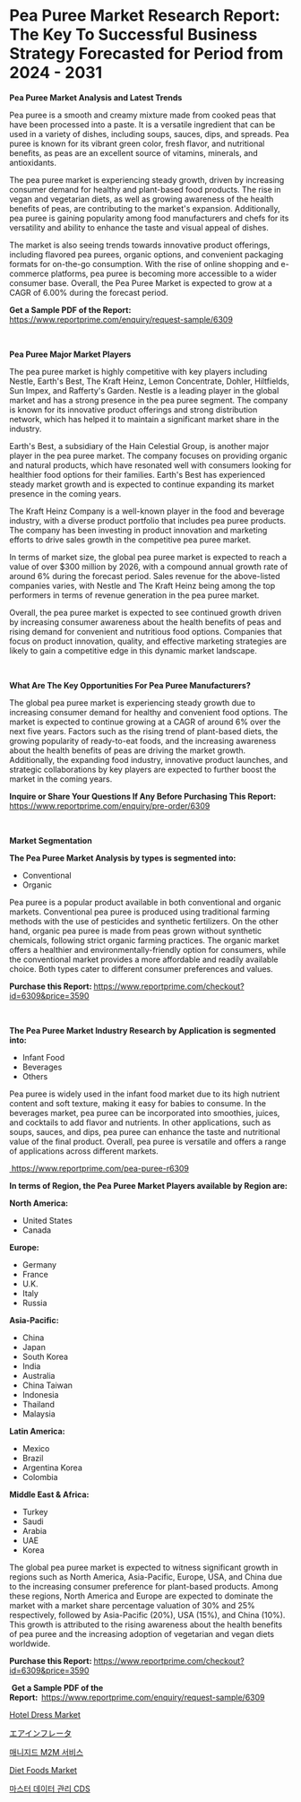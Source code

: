 <p><h1>Pea Puree Market Research Report: The Key To Successful Business Strategy Forecasted for Period from 2024 - 2031</h1></p><p><strong>Pea Puree Market Analysis and Latest Trends</strong></p>
<p><p>Pea puree is a smooth and creamy mixture made from cooked peas that have been processed into a paste. It is a versatile ingredient that can be used in a variety of dishes, including soups, sauces, dips, and spreads. Pea puree is known for its vibrant green color, fresh flavor, and nutritional benefits, as peas are an excellent source of vitamins, minerals, and antioxidants.</p><p>The pea puree market is experiencing steady growth, driven by increasing consumer demand for healthy and plant-based food products. The rise in vegan and vegetarian diets, as well as growing awareness of the health benefits of peas, are contributing to the market's expansion. Additionally, pea puree is gaining popularity among food manufacturers and chefs for its versatility and ability to enhance the taste and visual appeal of dishes.</p><p>The market is also seeing trends towards innovative product offerings, including flavored pea purees, organic options, and convenient packaging formats for on-the-go consumption. With the rise of online shopping and e-commerce platforms, pea puree is becoming more accessible to a wider consumer base. Overall, the Pea Puree Market is expected to grow at a CAGR of 6.00% during the forecast period.</p></p>
<p><strong>Get a Sample PDF of the Report:&nbsp;</strong> <a href="https://www.reportprime.com/enquiry/request-sample/6309">https://www.reportprime.com/enquiry/request-sample/6309</a></p>
<p>&nbsp;</p>
<p><strong>Pea Puree Major Market Players</strong></p>
<p><p>The pea puree market is highly competitive with key players including Nestle, Earth's Best, The Kraft Heinz, Lemon Concentrate, Dohler, Hiltfields, Sun Impex, and Rafferty's Garden. Nestle is a leading player in the global market and has a strong presence in the pea puree segment. The company is known for its innovative product offerings and strong distribution network, which has helped it to maintain a significant market share in the industry.</p><p>Earth's Best, a subsidiary of the Hain Celestial Group, is another major player in the pea puree market. The company focuses on providing organic and natural products, which have resonated well with consumers looking for healthier food options for their families. Earth's Best has experienced steady market growth and is expected to continue expanding its market presence in the coming years.</p><p>The Kraft Heinz Company is a well-known player in the food and beverage industry, with a diverse product portfolio that includes pea puree products. The company has been investing in product innovation and marketing efforts to drive sales growth in the competitive pea puree market.</p><p>In terms of market size, the global pea puree market is expected to reach a value of over $300 million by 2026, with a compound annual growth rate of around 6% during the forecast period. Sales revenue for the above-listed companies varies, with Nestle and The Kraft Heinz being among the top performers in terms of revenue generation in the pea puree market.</p><p>Overall, the pea puree market is expected to see continued growth driven by increasing consumer awareness about the health benefits of peas and rising demand for convenient and nutritious food options. Companies that focus on product innovation, quality, and effective marketing strategies are likely to gain a competitive edge in this dynamic market landscape.</p></p>
<p>&nbsp;</p>
<p><strong>What Are The Key Opportunities For Pea Puree Manufacturers?</strong></p>
<p><p>The global pea puree market is experiencing steady growth due to increasing consumer demand for healthy and convenient food options. The market is expected to continue growing at a CAGR of around 6% over the next five years. Factors such as the rising trend of plant-based diets, the growing popularity of ready-to-eat foods, and the increasing awareness about the health benefits of peas are driving the market growth. Additionally, the expanding food industry, innovative product launches, and strategic collaborations by key players are expected to further boost the market in the coming years.</p></p>
<p><strong>Inquire or Share Your Questions If Any Before Purchasing This Report:</strong> <a href="https://www.reportprime.com/enquiry/pre-order/6309">https://www.reportprime.com/enquiry/pre-order/6309</a></p>
<p>&nbsp;</p>
<p><strong>Market Segmentation</strong></p>
<p><strong>The Pea Puree Market Analysis by types is segmented into:</strong></p>
<p><ul><li>Conventional</li><li>Organic</li></ul></p>
<p><p>Pea puree is a popular product available in both conventional and organic markets. Conventional pea puree is produced using traditional farming methods with the use of pesticides and synthetic fertilizers. On the other hand, organic pea puree is made from peas grown without synthetic chemicals, following strict organic farming practices. The organic market offers a healthier and environmentally-friendly option for consumers, while the conventional market provides a more affordable and readily available choice. Both types cater to different consumer preferences and values.</p></p>
<p><strong>Purchase this Report:&nbsp;</strong><a href="https://www.reportprime.com/checkout?id=6309&price=3590">https://www.reportprime.com/checkout?id=6309&price=3590</a></p>
<p>&nbsp;</p>
<p><strong>The Pea Puree Market Industry Research by Application is segmented into:</strong></p>
<p><ul><li>Infant Food</li><li>Beverages</li><li>Others</li></ul></p>
<p><p>Pea puree is widely used in the infant food market due to its high nutrient content and soft texture, making it easy for babies to consume. In the beverages market, pea puree can be incorporated into smoothies, juices, and cocktails to add flavor and nutrients. In other applications, such as soups, sauces, and dips, pea puree can enhance the taste and nutritional value of the final product. Overall, pea puree is versatile and offers a range of applications across different markets.</p></p>
<p><a href="https://www.reportprime.com/pea-puree-r6309">&nbsp;https://www.reportprime.com/pea-puree-r6309</a></p>
<p><strong>In terms of Region, the Pea Puree Market Players available by Region are:</strong></p>
<p>
    <p> <strong> North America: </strong>
        <ul>
            <li>United States</li>
            <li>Canada</li>
        </ul>
        </p> 
    <p> <strong> Europe: </strong>
        <ul>
            <li>Germany</li>
            <li>France</li>
            <li>U.K.</li>
            <li>Italy</li>
            <li>Russia</li>
        </ul>
        </p> 
    <p> <strong> Asia-Pacific: </strong>
        <ul>
            <li>China</li>
            <li>Japan</li>
            <li>South Korea</li>
            <li>India</li>
            <li>Australia</li>
            <li>China Taiwan</li>
            <li>Indonesia</li>
            <li>Thailand</li>
            <li>Malaysia</li>
        </ul>
        </p> 
    <p> <strong> Latin America: </strong>
        <ul>
            <li>Mexico</li>
            <li>Brazil</li>
            <li>Argentina Korea</li>
            <li>Colombia</li>
        </ul>
        </p> 
    <p> <strong> Middle East & Africa: </strong>
        <ul>
            <li>Turkey</li>
            <li>Saudi</li>
            <li>Arabia</li>
            <li>UAE</li>
            <li>Korea</li>
        </ul>
    </p>
    </p>
<p><p>The global pea puree market is expected to witness significant growth in regions such as North America, Asia-Pacific, Europe, USA, and China due to the increasing consumer preference for plant-based products. Among these regions, North America and Europe are expected to dominate the market with a market share percentage valuation of 30% and 25% respectively, followed by Asia-Pacific (20%), USA (15%), and China (10%). This growth is attributed to the rising awareness about the health benefits of pea puree and the increasing adoption of vegetarian and vegan diets worldwide.</p></p>
<p><strong>Purchase this Report: </strong><a href="https://www.reportprime.com/checkout?id=6309&price=3590">https://www.reportprime.com/checkout?id=6309&price=3590</a></p>
<p>&nbsp;<strong>Get a Sample PDF of the Report:&nbsp;&nbsp;</strong><a href="https://www.reportprime.com/enquiry/request-sample/6309">https://www.reportprime.com/enquiry/request-sample/6309</a></p>
<p><strong></strong></p>
<p><p><a href="https://issuu.com/reportprime-2/docs/hotel-dress-market-size-2030.pptx">Hotel Dress Market</a></p><p><a href="https://github.com/dathomson6534/Market-Research-Report-List-1/blob/main/395711375006.md">エアインフレータ</a></p><p><a href="https://github.com/TimmyMann6767/Market-Research-Report-List-1/blob/main/327577971477.md">매니지드 M2M 서비스</a></p><p><a href="https://github.com/Airanohannonzb68e5pb53oc1/Market-Research-Report-List-2/blob/main/diet-foods-market.md">Diet Foods Market</a></p><p><a href="https://github.com/JeromeRtyau89966/Market-Research-Report-List-1/blob/main/452561071478.md">마스터 데이터 관리 CDS</a></p></p>